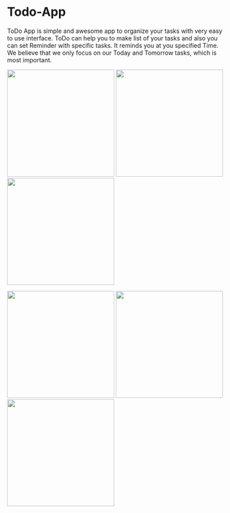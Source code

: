 # Todo-App
ToDo App is simple and awesome app to organize your tasks with very easy to use interface. ToDo can help you to make list of your tasks and also you can set Reminder with specific tasks. It reminds you at you specified Time. We believe that we only focus on our Today and Tomorrow tasks, which is most important.

<img src="https://user-images.githubusercontent.com/54056583/124242582-82901980-db3a-11eb-9431-e7fcd95c4fa6.png" width="250">  <img src="https://user-images.githubusercontent.com/54056583/124242598-86bc3700-db3a-11eb-9c40-501620a7588e.png" width="250"> <img src="https://user-images.githubusercontent.com/54056583/124242609-89b72780-db3a-11eb-83aa-657065fa62e8.png" width="250">

<img src="https://user-images.githubusercontent.com/54056583/124242618-8d4aae80-db3a-11eb-9c48-972f6fc50d7c.png" width="250"> <img src="https://user-images.githubusercontent.com/54056583/124242628-90459f00-db3a-11eb-84be-9b23cd98b3d2.png" width="250"> <img src="https://user-images.githubusercontent.com/54056583/124242649-989dda00-db3a-11eb-8c33-a5a21291446a.png" width="250">

